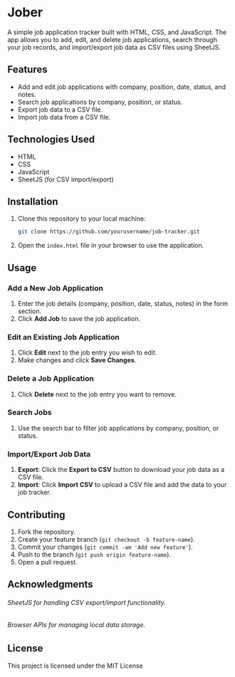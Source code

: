 # Jober

A simple job application tracker built with HTML, CSS, and JavaScript. The app allows you to add, edit, and delete job applications, search through your job records, and import/export job data as CSV files using SheetJS.

## Features

- Add and edit job applications with company, position, date, status, and notes.
- Search job applications by company, position, or status.
- Export job data to a CSV file.
- Import job data from a CSV file.

## Technologies Used

- HTML
- CSS
- JavaScript
- SheetJS (for CSV import/export)

## Installation

1. Clone this repository to your local machine:
   ```bash
   git clone https://github.com/yourusername/job-tracker.git
   ```

2. Open the `index.html` file in your browser to use the application.

## Usage

### Add a New Job Application
1. Enter the job details (company, position, date, status, notes) in the form section.
2. Click **Add Job** to save the job application.

### Edit an Existing Job Application
1. Click **Edit** next to the job entry you wish to edit.
2. Make changes and click **Save Changes**.

### Delete a Job Application
1. Click **Delete** next to the job entry you want to remove.

### Search Jobs
1. Use the search bar to filter job applications by company, position, or status.

### Import/Export Job Data
1. **Export**: Click the **Export to CSV** button to download your job data as a CSV file.
2. **Import**: Click **Import CSV** to upload a CSV file and add the data to your job tracker.

## Contributing

1. Fork the repository.
2. Create your feature branch (`git checkout -b feature-name`).
3. Commit your changes (`git commit -am 'Add new feature'`).
4. Push to the branch (`git push origin feature-name`).
5. Open a pull request.

## Acknowledgments

###### SheetJS for handling CSV export/import functionality.
###### Browser APIs for managing local data storage.

## License

This project is licensed under the MIT License
